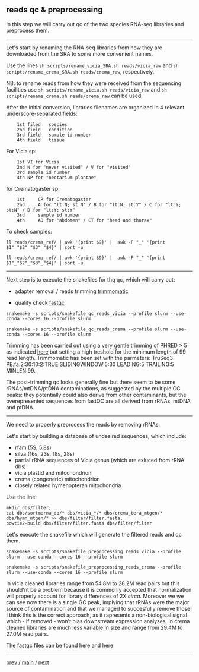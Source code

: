 ## reads qc & preprocessing

In this step we will carry out qc of the two species RNA-seq libraries and preprocess them.

---

Let's start by renaming the RNA-seq libraries from how they are downloaded from the SRA to some more convenient names.

Use the lines ```sh scripts/rename_vicia_SRA.sh reads/vicia_raw``` and ```sh scripts/rename_crema_SRA.sh reads/crema_raw```, respectively.

NB: to rename reads from how they were received from the sequencing facilities use ```sh scripts/rename_vicia.sh reads/vicia_raw``` and ```sh scripts/rename_crema.sh reads/crema_raw``` can be used.

After the initial conversion, libraries filenames are organized in 4 relevant underscore-separated fields:

        1st filed	species
        2nd field	condition
        3rd field	sample id number
        4th field	tissue

For Vicia sp:

        1st	VI for Vicia
        2nd	N for "never visited" / V for "visited"
        3rd	sample id number
        4th	NP for "nectarium plantae"

for Crematogaster sp:

        1st     CR for Crematogaster
        2nd     A for "lt:N; st:N" / B for "lt:N; st:Y" / C for "lt:Y; st:N" / D for "lt:Y; st:Y"
        3rd     sample id number
        4th     AD for "abdomen" / CT for "head and thorax"

To check samples:

```ll reads/crema_ref/ | awk '{print $9}' |  awk -F "_" '{print $1"_"$2"_"$3"_"$4}' | sort -u ```

```ll reads/crema_ref/ | awk '{print $9}' |  awk -F "_" '{print $1"_"$2"_"$3"_"$4}' | sort -u ```

---

Next step is to execute the snakefiles for thq qc, which will carry out:

- adapter removal / reads trimming [trimmomatic](http://www.usadellab.org/cms/?page=trimmomatic)

- quality check [fastqc](https://www.bioinformatics.babraham.ac.uk/projects/fastqc/)

```snakemake -s scripts/snakefile_qc_reads_vicia --profile slurm --use-conda --cores 16 --profile slurm```

```snakemake -s scripts/snakefile_qc_reads_crema --profile slurm --use-conda --cores 16 --profile slurm```

Trimming has been carried out using a very gentle trimming of PHRED > 5 as indicated [here](https://doi.org/10.3389/fgene.2014.00013) but
setting a high treshold for the minimum length of 99 read length. Trimmomatic has been set with the parmeters:
TruSeq3-PE.fa:2:30:10:2:TRUE SLIDINGWINDOW:5:30 LEADING:5 TRAILING:5 MINLEN:99.

The post-trimming qc looks generally fine but there seem to be some rRNAs/mtDNA/ptDNA contaminations, as suggested by the multiple GC peaks:
they potentially could also derive from other contaminants, but the overepresented sequences from fastQC are all derived from rRNAs, mtDNA and ptDNA.

---

We need to properly preprocess the reads by removing rRNAs:

Let's start by building a database of undesired sequences, which include:

- rfam (5S, 5.8s)
- silva (16s, 23s, 18s, 28s)
- partial rRNA sequences of Vicia genus (which are exluced from rRNA dbs)
- vicia plastid and mitochondrion
- crema (congeneric) mitochondrion
- closely related hymenopteran mitochondria

Use the line:

``` 
mkdir dbs/filter;
cat dbs/sortmerna_db/* dbs/vicia_*/* dbs/crema_tera_mtgen/* dbs/hymn_mtgen/* >> dbs/filter/filter.fasta; 
bowtie2-build dbs/filter/filter.fasta dbs/filter/filter
```

Let's execute the snakefile which will generate the filtered reads and qc them. 

```
snakemake -s scripts/snakefile_preprocessing_reads_vicia --profile slurm --use-conda --cores 16 --profile slurm
```

```
snakemake -s scripts/snakefile_preprocessing_reads_crema --profile slurm --use-conda --cores 16 --profile slurm
```

In vicia cleaned libraries range from 54.8M to 28.2M read pairs but this should'nt be a problem because it is commonly accepted that normalization will
properly account for library differences of 2X _circa_.
Moreover we we can see now there is a single GC peak, implying that rRNAs were the major source of contamination and that we managed to succesfully remove those!
I think this is the correct approach, as it rapresents a non-biological signal which - if removed - won't bias downstream expression analyses.
In crema cleaned libraries are much less variable in size and range from 29.4M to 27.0M read pairs. 

The fastqc files can be found [here](https://github.com/for-giobbe/PAINT/tree/main/reads/crema_ref) and [here](https://github.com/for-giobbe/PAINT/tree/main/reads/vicia_ref)

---

[prev](https://github.com/for-giobbe/PAINT/blob/main/markdowns/part_0.md) / [main](https://github.com/for-giobbe/PAINT) / [next](https://github.com/for-giobbe/PAINT/blob/main/markdowns/part_2.md)
